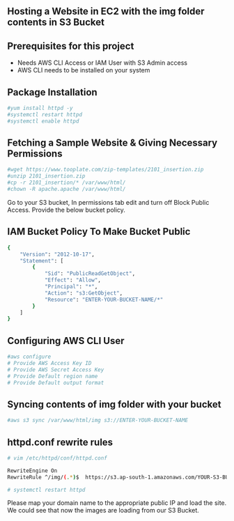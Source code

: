 ## Hosting a Website in EC2 with the img folder contents in S3 Bucket




## Prerequisites for this project

- Needs AWS CLI Access or IAM User with S3 Admin access
- AWS CLI needs to be installed on your system

## Package Installation

```sh
#yum install httpd -y
#systemctl restart httpd
#systemctl enable httpd
```

## Fetching a Sample Website & Giving Necessary Permissions

```sh
#wget https://www.tooplate.com/zip-templates/2101_insertion.zip
#unzip 2101_insertion.zip
#cp -r 2101_insertion/* /var/www/html/
#chown -R apache.apache /var/www/html/
```
Go to your S3 bucket, In permissions tab edit and turn off Block Public Access. Provide the below bucket policy.

## IAM Bucket Policy To Make Bucket Public
```sh
{
    "Version": "2012-10-17",
    "Statement": [
        {
            "Sid": "PublicReadGetObject",
            "Effect": "Allow",
            "Principal": "*",
            "Action": "s3:GetObject",
            "Resource": "ENTER-YOUR-BUCKET-NAME/*"
        }
    ]
}
```

## Configuring AWS CLI User

```sh
#aws configure
# Provide AWS Access Key ID
# Provide AWS Secret Access Key
# Provide Default region name
# Provide Default output format
```

## Syncing contents of img folder with your bucket
```sh
#aws s3 sync /var/www/html/img s3://ENTER-YOUR-BUCKET-NAME
```

## httpd.conf rewrite rules
```sh
# vim /etc/httpd/conf/httpd.conf

RewriteEngine On
RewriteRule ^/img/(.*)$  https://s3.ap-south-1.amazonaws.com/YOUR-S3-BUCKET-NAME/$1 [L]

# systemctl restart httpd

```

Please map your domain name to the appropriate public IP and load the site. We could see that now the images are loading from our S3 Bucket.
